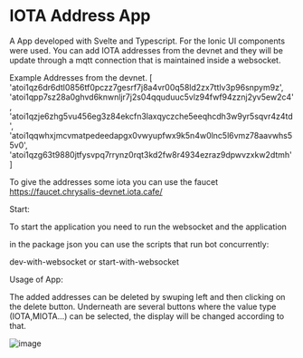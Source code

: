 # IOTA Address App

A App developed with Svelte and Typescript.
For the Ionic UI components were used.
You can add IOTA addresses from the devnet and they will be update through a mqtt connection that is maintained inside a websocket.

Example Addresses from the devnet.
[
  'atoi1qz6dr6dtl0856tf0pczz7gesrf7j8a4vr00q58ld2zx7ttlv3p96snpym9z',
  'atoi1qpp7sz28a0ghvd6knwnljr7j2s04qquduuc5vlz94fwf94zznj2yv5ew2c4',
  'atoi1qzje6zhg5vu456eg3z84ekcfn3laxqyczche5eeqhcdh3w9yr5sqvr4z4td',
  'atoi1qqwhxjmcvmatpedeedapgx0vwyupfwx9k5n4w0lnc5l6vmz78aavwhs55v0',
  'atoi1qzg63t9880jtfysvpq7rrynz0rqt3kd2fw8r4934ezraz9dpwvzxkw2dtmh'
]

To give the addresses some iota you can use the faucet https://faucet.chrysalis-devnet.iota.cafe/

Start:

To start the application you need to run the websocket and the application

in the package json you can use the scripts that run bot concurrently:

dev-with-websocket or start-with-websocket


Usage of App:

The added addresses can be deleted by swuping left and then clicking on the delete button.
Underneath are several buttons where the value type (IOTA,MIOTA...) can be selected, the display will be changed according to that.

![image](https://user-images.githubusercontent.com/40921409/138539856-01217bba-8938-4c98-abeb-7220bf0a2e5e.png)


